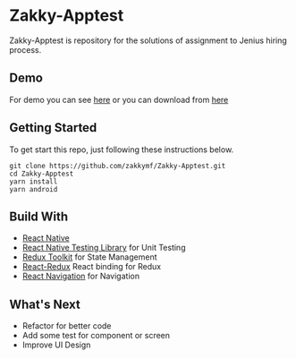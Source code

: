 # Zakky-Apptest

Zakky-Apptest is repository for the solutions of assignment to Jenius hiring process.

## Demo

For demo you can see [here](https://drive.google.com/file/d/1T0ncht23ApAs-PhaV-QO_tgC3A5jyHUH/view?usp=sharing) or you can download from [here](https://drive.google.com/file/d/1fz1zZ2mKvFakBx1_s3awwUdiJoqESIFf/view?usp=sharing)

## Getting Started

To get start this repo, just following these instructions below.

```
git clone https://github.com/zakkymf/Zakky-Apptest.git
cd Zakky-Apptest
yarn install
yarn android
```

## Build With
- [React Native](https://reactnative.dev/)
- [React Native Testing Library](https://callstack.github.io/react-native-testing-library/) for Unit Testing
- [Redux Toolkit](https://redux-toolkit.js.org/) for State Management
- [React-Redux](https://react-redux.js.org/introduction/getting-started) React binding for Redux
- [React Navigation](https://reactnavigation.org/) for Navigation

## What's Next

- Refactor for better code
- Add some test for component or screen
- Improve UI Design
